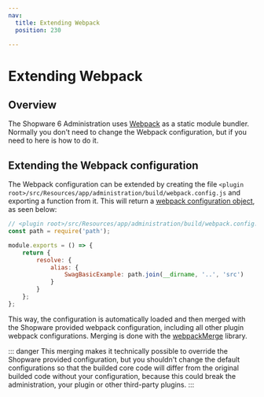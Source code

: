```yaml
---
nav:
  title: Extending Webpack
  position: 230

---
```


# Extending Webpack

## Overview

The Shopware 6 Administration uses [Webpack](https://webpack.js.org/) as a static module bundler. Normally you don't need to change the Webpack configuration, but if you need to here is how to do it.

## Extending the Webpack configuration

The Webpack configuration can be extended by creating the file `<plugin root>/src/Resources/app/administration/build/webpack.config.js` and exporting a function from it. This will return a [webpack configuration object](https://webpack.js.org/configuration/), as seen below:

```javascript
// <plugin root>/src/Resources/app/administration/build/webpack.config.js
const path = require('path');

module.exports = () => {
    return {
        resolve: {
            alias: {
                SwagBasicExample: path.join(__dirname, '..', 'src')
            }
        }
    };
};
```

This way, the configuration is automatically loaded and then merged with the Shopware provided webpack configuration, including all other plugin webpack configurations. Merging is done with the [webpackMerge](https://github.com/survivejs/webpack-merge) library.

::: danger
This merging makes it technically possible to override the Shopware provided configuration, but you shouldn't change the default configurations so that the builded core code will differ from the original builded code without your configuration, because this could break the administration, your plugin or other third-party plugins.
:::
